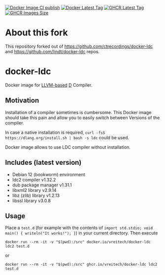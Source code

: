 [![Docker Image CI publish](https://github.com/vreitech/docker-ldc/actions/workflows/docker-image.yml/badge.svg)](https://hub.docker.com/r/vreitech/docker-ldc/)
[![Docker Latest Tag](https://img.shields.io/github/tag/vreitech/docker-ldc.svg)](https://hub.docker.com/r/vreitech/docker-ldc/)
[![GHCR Latest Tag](https://ghcr-badge.egpl.dev/vreitech/docker-ldc/latest_tag)](https://github.com/vreitech/docker-ldc/pkgs/container/docker-ldc)
[![GHCR Images Size](https://ghcr-badge.egpl.dev/vreitech/docker-ldc/size)](https://github.com/vreitech/docker-ldc/pkgs/container/docker-ldc)

# About this fork

This repository forked out of https://github.com/ctrecordings/docker-ldc and https://github.com/lindt/docker-ldc repos.

# docker-ldc

Docker image for [LLVM-based](https://github.com/ldc-developers/ldc) [D](https://dlang.org/) Compiler.

## Motivation

Installation of a compiler sometimes is cumbersome. This Docker image should take this pain and allow you to easily switch between Versions of the compiler.

In case a native installation is required, `curl -fsS https://dlang.org/install.sh | bash -s ldc` could be used.

Docker image allows to use LDC compiler without installation.

## Includes (latest version)

- Debian 12 (bookworm) environment
- ldc2 compiler v1.32.2
- dub package manager v1.31.1
- libxml2 library v2.9.14
- libz (zlib) library v1.2.13
- libssl library v3.0.8

## Usage

Place a `test.d` (for example with the contents of `import std.stdio; void main() { writeln("It works!"); }`) in your current directory.
Then execute
```
docker run --rm -it -v "$(pwd):/src" docker.io/vreitech/docker-ldc ldc2 test.d
```
or
```
docker run --rm -it -v "$(pwd):/src" ghcr.io/vreitech/docker-ldc ldc2 test.d
```
